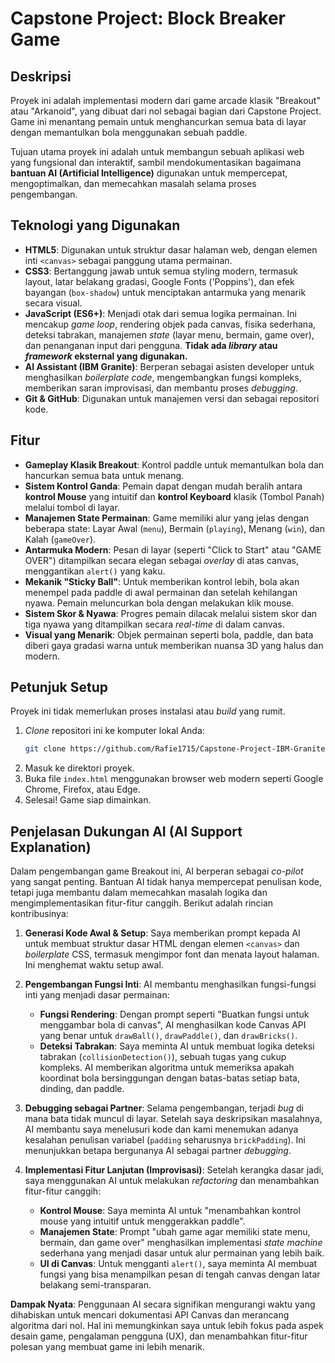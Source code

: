 # Capstone Project: Block Breaker Game

## Deskripsi
Proyek ini adalah implementasi modern dari game arcade klasik "Breakout" atau "Arkanoid", yang dibuat dari nol sebagai bagian dari Capstone Project. Game ini menantang pemain untuk menghancurkan semua bata di layar dengan memantulkan bola menggunakan sebuah paddle.

Tujuan utama proyek ini adalah untuk membangun sebuah aplikasi web yang fungsional dan interaktif, sambil mendokumentasikan bagaimana **bantuan AI (Artificial Intelligence)** digunakan untuk mempercepat, mengoptimalkan, dan memecahkan masalah selama proses pengembangan.

## Teknologi yang Digunakan
* **HTML5**: Digunakan untuk struktur dasar halaman web, dengan elemen inti `<canvas>` sebagai panggung utama permainan.
* **CSS3**: Bertanggung jawab untuk semua styling modern, termasuk layout, latar belakang gradasi, Google Fonts ('Poppins'), dan efek bayangan (`box-shadow`) untuk menciptakan antarmuka yang menarik secara visual.
* **JavaScript (ES6+)**: Menjadi otak dari semua logika permainan. Ini mencakup *game loop*, rendering objek pada canvas, fisika sederhana, deteksi tabrakan, manajemen *state* (layar menu, bermain, game over), dan penanganan input dari pengguna. **Tidak ada *library* atau *framework* eksternal yang digunakan.**
* **AI Assistant (IBM Granite)**: Berperan sebagai asisten developer untuk menghasilkan *boilerplate code*, mengembangkan fungsi kompleks, memberikan saran improvisasi, dan membantu proses *debugging*.
* **Git & GitHub**: Digunakan untuk manajemen versi dan sebagai repositori kode.

## Fitur
* **Gameplay Klasik Breakout**: Kontrol paddle untuk memantulkan bola dan hancurkan semua bata untuk menang.
* **Sistem Kontrol Ganda**: Pemain dapat dengan mudah beralih antara **kontrol Mouse** yang intuitif dan **kontrol Keyboard** klasik (Tombol Panah) melalui tombol di layar.
* **Manajemen State Permainan**: Game memiliki alur yang jelas dengan beberapa state: Layar Awal (`menu`), Bermain (`playing`), Menang (`win`), dan Kalah (`gameOver`).
* **Antarmuka Modern**: Pesan di layar (seperti "Click to Start" atau "GAME OVER") ditampilkan secara elegan sebagai *overlay* di atas canvas, menggantikan `alert()` yang kaku.
* **Mekanik "Sticky Ball"**: Untuk memberikan kontrol lebih, bola akan menempel pada paddle di awal permainan dan setelah kehilangan nyawa. Pemain meluncurkan bola dengan melakukan klik mouse.
* **Sistem Skor & Nyawa**: Progres pemain dilacak melalui sistem skor dan tiga nyawa yang ditampilkan secara *real-time* di dalam canvas.
* **Visual yang Menarik**: Objek permainan seperti bola, paddle, dan bata diberi gaya gradasi warna untuk memberikan nuansa 3D yang halus dan modern.

## Petunjuk Setup
Proyek ini tidak memerlukan proses instalasi atau *build* yang rumit.
1.  *Clone* repositori ini ke komputer lokal Anda:
    ```bash
    git clone https://github.com/Rafie1715/Capstone-Project-IBM-Granite
    ```
2.  Masuk ke direktori proyek.
3.  Buka file `index.html` menggunakan browser web modern seperti Google Chrome, Firefox, atau Edge.
4.  Selesai! Game siap dimainkan.

## Penjelasan Dukungan AI (AI Support Explanation)
Dalam pengembangan game Breakout ini, AI berperan sebagai *co-pilot* yang sangat penting. Bantuan AI tidak hanya mempercepat penulisan kode, tetapi juga membantu dalam memecahkan masalah logika dan mengimplementasikan fitur-fitur canggih. Berikut adalah rincian kontribusinya:

1.  **Generasi Kode Awal & Setup**: Saya memberikan prompt kepada AI untuk membuat struktur dasar HTML dengan elemen `<canvas>` dan *boilerplate* CSS, termasuk mengimpor font dan menata layout halaman. Ini menghemat waktu setup awal.

2.  **Pengembangan Fungsi Inti**: AI membantu menghasilkan fungsi-fungsi inti yang menjadi dasar permainan:
    * **Fungsi Rendering**: Dengan prompt seperti "Buatkan fungsi untuk menggambar bola di canvas", AI menghasilkan kode Canvas API yang benar untuk `drawBall()`, `drawPaddle()`, dan `drawBricks()`.
    * **Deteksi Tabrakan**: Saya meminta AI untuk membuat logika deteksi tabrakan (`collisionDetection()`), sebuah tugas yang cukup kompleks. AI memberikan algoritma untuk memeriksa apakah koordinat bola bersinggungan dengan batas-batas setiap bata, dinding, dan paddle.

3.  **Debugging sebagai Partner**: Selama pengembangan, terjadi *bug* di mana bata tidak muncul di layar. Setelah saya deskripsikan masalahnya, AI membantu saya menelusuri kode dan kami menemukan adanya kesalahan penulisan variabel (`padding` seharusnya `brickPadding`). Ini menunjukkan betapa bergunanya AI sebagai partner *debugging*.

4.  **Implementasi Fitur Lanjutan (Improvisasi)**: Setelah kerangka dasar jadi, saya menggunakan AI untuk melakukan *refactoring* dan menambahkan fitur-fitur canggih:
    * **Kontrol Mouse**: Saya meminta AI untuk "menambahkan kontrol mouse yang intuitif untuk menggerakkan paddle".
    * **Manajemen State**: Prompt "ubah game agar memiliki state menu, bermain, dan game over" menghasilkan implementasi *state machine* sederhana yang menjadi dasar untuk alur permainan yang lebih baik.
    * **UI di Canvas**: Untuk mengganti `alert()`, saya meminta AI membuat fungsi yang bisa menampilkan pesan di tengah canvas dengan latar belakang semi-transparan.

**Dampak Nyata**: Penggunaan AI secara signifikan mengurangi waktu yang dihabiskan untuk mencari dokumentasi API Canvas dan merancang algoritma dari nol. Hal ini memungkinkan saya untuk lebih fokus pada aspek desain game, pengalaman pengguna (UX), dan menambahkan fitur-fitur polesan yang membuat game ini lebih menarik.
